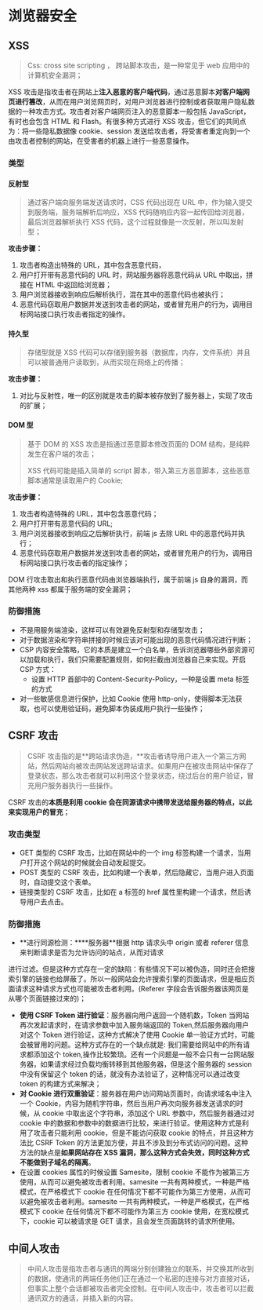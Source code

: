 # 浏览器安全

## XSS

> Css: cross site scripting ， 跨站脚本攻击，是一种常见于 web 应用中的计算机安全漏洞；

XSS 攻击是指攻击者在网站上**注入恶意的客户端代码**，通过恶意脚本**对客户端网页进行篡改**，从而在用户浏览网页时，对用户浏览器进行控制或者获取用户隐私数据的一种攻击方式。攻击者对客户端网页注入的恶意脚本一般包括 JavaScript，有时也会包含 HTML 和 Flash。有很多种方式进行 XSS 攻击，但它们的共同点为：将一些隐私数据像 cookie、session 发送给攻击者，将受害者重定向到一个由攻击者控制的网站，在受害者的机器上进行一些恶意操作。

### 类型

#### 反射型

> 通过客户端向服务端发送请求时，CSS 代码出现在 URL 中，作为输入提交到服务端，服务端解析后响应，XSS 代码随响应内容一起传回给浏览器，最后浏览器解析执行 XSS 代码，这个过程就像是一次反射，所以叫发射型；

**攻击步骤：**

1. 攻击者构造出特殊的 URL，其中包含恶意代码，
2. 用户打开带有恶意代码的 URL 时，网站服务器将恶意代码从 URL 中取出，拼接在 HTML 中返回给浏览器；
3. 用户浏览器接收到响应后解析执行，混在其中的恶意代码也被执行；
4. 恶意代码窃取用户数据并发送到攻击者的网站，或者冒充用户的行为，调用目标网站接口执行攻击者指定的操作。

#### 持久型

> 存储型就是 XSS 代码可以存储到服务器（数据库，内存，文件系统）并且可以被普通用户读取到，从而实现在网络上的传播；

**攻击步骤：**

1. 对比与反射性，唯一的区别就是攻击的脚本被存放到了服务器上，实现了攻击的扩展；

#### DOM 型

> 基于 DOM 的 XSS 攻击是指通过恶意脚本修改页面的 DOM 结构，是纯粹发生在客户端的攻击；
>
> XSS 代码可能是插入简单的 script 脚本，带入第三方恶意脚本，这些恶意脚本通常是读取用户的 Cookie;

**攻击步骤：**

1. 攻击者构造特殊的 URL，其中包含恶意代码；
2. 用户打开带有恶意代码的 URL;
3. 用户浏览器接收到响应之后解析执行，前端 js 去除 URL 中的恶意代码并执行；
4. 恶意代码窃取用户数据并发送到攻击者的网站，或者冒充用户的行为，调用目标网站接口执行攻击者的指定操作；

DOM 行攻击取出和执行恶意代码由浏览器端执行，属于前端 js 自身的漏洞，而其他两种 xss 都属于服务端的安全漏洞；

### 防御措施

- 不是用服务端渲染，这样可以有效避免反射型和存储型攻击；
- 对于数据渲染和字符串拼接的时候应该对可能出现的恶意代码情况进行判断；
- CSP 内容安全策略，它的本质是建立一个白名单，告诉浏览器哪些外部资源可以加载和执行，我们只需要配置规则，如何拦截由浏览器自己来实现。开启 CSP 方式：
  - 设置 HTTP 首部中的 Content-Security-Policy，一种是设置 meta 标签的方式<meta http-equiv="Content-Security-Policy">
- 对一些敏感信息进行保护，比如 Cookie 使用 http-only，使得脚本无法获取，也可以使用验证码，避免脚本伪装成用户执行一些操作；

## CSRF 攻击

> CSRF 攻击指的是**跨站请求伪造，**攻击者诱导用户进入一个第三方网站，然后网站向被攻击网站发送跨站请求。如果用户在被攻击网站中保存了登录状态，那么攻击者就可以利用这个登录状态，绕过后台的用户验证，冒充用户服务器执行一些操作。

CSRF 攻击的**本质是利用 cookie 会在同源请求中携带发送给服务器的特点，以此来实现用户的冒充**；

### 攻击类型

- GET 类型的 CSRF 攻击，比如在网站中的一个 img 标签构建一个请求，当用户打开这个网站的时候就会自动发起提交。
- POST 类型的 CSRF 攻击，比如构建一个表单，然后隐藏它，当用户进入页面时，自动提交这个表单。
- 链接类型的 CSRF 攻击，比如在 a 标签的 href 属性里构建一个请求，然后诱导用户去点击。

### 防御措施

- **进行同源检测：\*\***服务器\*\*根据 http 请求头中 origin 或者 referer 信息来判断请求是否为允许访问的站点，从而对请求

进行过滤。但是这种方式存在一定的缺陷：有些情况下可以被伪造，同时还会把搜索引擎的链接也给屏蔽了。所以一般网站会允许搜索引擎的页面请求，但是相应页面请求这种请求方式也可能被攻击者利用。(Referer 字段会告诉服务器该网页是从哪个页面链接过来的)；

- **使用 CSRF Token 进行验证**：服务器向用户返回一个随机数，Token 当网站再次发起请求时，在请求参数中加入服务端返回的 Token,然后服务器向用户对这个 Token 进行验证，这种方式解决了使用 Cookie 单一验证方式时，可能会被冒用的问题。这种方式存在的一个缺点就是: 我们需要给网站中的所有请求都添加这个 token,操作比较繁琐。还有一个问题是一般不会只有一台网站服务器，如果请求经过负载均衡转移到其他服务器，但是这个服务器的 session 中没有保留这个 token 的话，就没有办法验证了，这种情况可以通过改变 token 的构建方式来解决；
- **对 Cookie 进行双重验证**：服务器在用户访问网站页面时，向请求域名中注入一个 Cookie，内容为随机字符串，然后当用户再次向服务器发送请求的时候，从 cookie 中取出这个字符串，添加这个 URL 参数中，然后服务器通过对 cookie 中的数据和参数中的数据进行比较，来进行验证。使用这种方式是利用了攻击者只能利用 cookie，但是不能访问获取 cookie 的特点，并且这种方法比 CSRF Token 的方法更加方便，并且不涉及到分布式访问的问题。这种方法的缺点是**如果网站存在 XSS 漏洞，那么这种方式会失效，同时这种方式不能做到子域名的隔离**。
- 在设置 cookies 属性的时候设置 Samesite，限制 cookie 不能作为被第三方使用，从而可以避免被攻击者利用。samesite 一共有两种模式，一种是严格模式，在严格模式下 cookie 在任何情况下都不可能作为第三方使用，从而可以避免被攻击者利用。samesite 一共有两种模式，一种是严格模式，在严格模式下 cookie 在任何情况下都不可能作为第三方 cookie 使用，在宽松模式下，cookie 可以被请求是 GET 请求，且会发生页面跳转的请求所使用。

## 中间人攻击

> 中间人攻击是指攻击者与通讯的两端分别创建独立的联系，并交换其所收到的数据，使通讯的两端任务他们正在通过一个私密的连接与对方直接对话，但事实上整个会话都被攻击者完全控制。在中间人攻击中，攻击者可以拦截通讯双方的通话，并插入新的内容。
